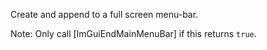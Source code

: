Create and append to a full screen menu-bar.

Note: Only call [ImGuiEndMainMenuBar] if this returns `true`.